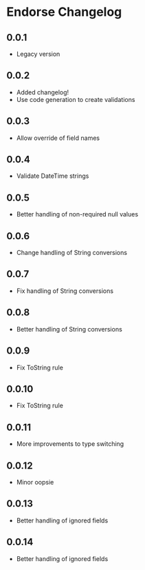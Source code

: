 # Endorse Changelog

## 0.0.1
- Legacy version

## 0.0.2
- Added changelog!
- Use code generation to create validations

## 0.0.3
- Allow override of field names

## 0.0.4
- Validate DateTime strings

## 0.0.5
- Better handling of non-required null values

## 0.0.6
- Change handling of String conversions

## 0.0.7
- Fix handling of String conversions

## 0.0.8
- Better handling of String conversions

## 0.0.9
- Fix ToString rule

## 0.0.10
- Fix ToString rule

## 0.0.11
- More improvements to type switching

## 0.0.12
- Minor oopsie

## 0.0.13
- Better handling of ignored fields

## 0.0.14
- Better handling of ignored fields